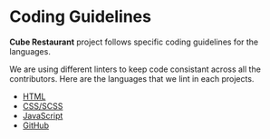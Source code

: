 # Coding Guidelines

**Cube Restaurant** project follows specific coding guidelines for the languages.

We are using different linters to keep code consistant across all the contributors. Here are the languages that we lint in each projects.

* [HTML](/coding-guidelines/html.md)
* [CSS/SCSS](/coding-guidelines/css.md)
* [JavaScript](/coding-guidelines/javascript.md)
* [GitHub](/coding-guidelines/github.md)